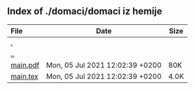 ## Index of ./domaci/domaci iz hemije

File | Date | Size
:--- | --- | ---
[.](.) | |
[..](..) | |
[main.pdf](main.pdf) | Mon, 05 Jul 2021 12:02:39 +0200 | 80K
[main.tex](main.tex) | Mon, 05 Jul 2021 12:02:39 +0200 | 4.0K
